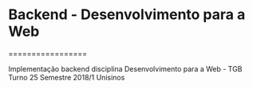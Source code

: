 # Backend - Desenvolvimento para a Web
=================

Implementação backend disciplina Desenvolvimento para a Web - TGB
Turno 25 
Semestre 2018/1 
Unisinos
